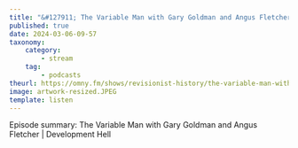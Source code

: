 ```yaml
---
title: "&#127911; The Variable Man with Gary Goldman and Angus Fletcher | Development Hell"
published: true
date: 2024-03-06-09-57
taxonomy:
    category:
        - stream
    tag:
        - podcasts
theurl: https://omny.fm/shows/revisionist-history/the-variable-man-with-gary-goldman-and-angus-fletc
image: artwork-resized.JPEG
template: listen
---
```


Episode summary: The Variable Man with Gary Goldman and Angus Fletcher | Development Hell
